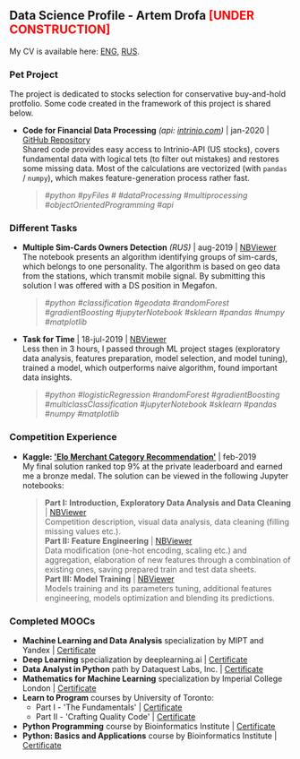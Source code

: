 ## Data Science Profile - Artem Drofa <font color='red'>\[UNDER CONSTRUCTION\]</font>

My CV is available here: [ENG](https://github.com/adrofa/profile/blob/master/Artem_Drofa_CV_ENG.pdf), [RUS](https://github.com/adrofa/profile/blob/master/Artem_Drofa_CV_RUS.pdf).

### Pet Project
The project is dedicated to stocks selection for conservative buy-and-hold protfolio. Some code created in the framework of this project is shared below.

- **Code for Financial Data Processing** *(api: [intrinio.com](https://intrinio.com))* | jan-2020 | [GitHub Repository](https://github.com/adrofa/intrinio)
<br/>Shared code provides easy access to Intrinio-API (US stocks), covers fundamental data with logical tets (to filter out mistakes) and restores some missing data. Most of the calculations are vectorized (with `pandas` / `numpy`), which makes feature-generation process rather fast.
<br/><i>
     > #python #pyFiles # #dataProcessing #multiprocessing #objectOrientedProgramming #api
</i></font>


### Different Tasks

- **Multiple Sim-Cards Owners Detection** *(RUS)* | aug-2019 | [NBViewer](https://nbviewer.jupyter.org/github/adrofa/portfolio/blob/master/jupyter_notebooks/multiple_sim_cards_owners_detection/multiple_sim_cards_owners_detection.ipynb)
<br/>The notebook presents an algorithm identifying groups of sim-cards, which belongs to one personality. The algorithm is based on geo data from the stations, which transmit mobile signal. By submitting this solution I was offered with a DS position in Megafon.
<br/><i>
     > #python #classification #geodata #randomForest #gradientBoosting #jupyterNotebook #sklearn #pandas #numpy #matplotlib
</i></font>

- **Task for Time** | 18-jul-2019 | [NBViewer](https://nbviewer.jupyter.org/github/adrofa/portfolio/blob/master/jupyter_notebooks/task_for_time/task_for_time.ipynb)
<br/>Less then in 3 hours, I passed through ML project stages (exploratory data analysis, features preparation, model selection, and model tuning), trained a model, which outperforms naive algorithm, found important data insights.
<br/><i>
     > #python #logisticRegression #randomForest #gradientBoosting #multiclassClassification #jupyterNotebook #sklearn #pandas #numpy #matplotlib
</i></font>


### Competition Experience

- **Kaggle: ['Elo Merchant Category Recommendation'](https://www.kaggle.com/c/elo-merchant-category-recommendation)** | feb-2019
<br/>My final solution ranked top 9% at the private leaderboard and earned me a bronze medal. The solution can be viewed in the following Jupyter notebooks:
     > **Part I: Introduction, Exploratory Data Analysis and Data Cleaning** | [NBViewer](https://nbviewer.jupyter.org/github/adrofa/profile/blob/master/jupyter_notebooks/elo/Elo_Report_1_EDA.ipynb)
     <br/>Competition description, visual data analysis, data cleaning (filling missing values etc.).
     <br/>**Part II: Feature Engineering** | [NBViewer](https://nbviewer.jupyter.org/github/adrofa/profile/blob/master/jupyter_notebooks/elo/Elo_Report_2_FE.ipynb)
     <br/>Data modification (one-hot encoding, scaling etc.) and aggregation, elaboration of new features through a combination of existing ones, saving prepared train and test data sheets.
     <br/>**Part III: Model Training** | [NBViewer](https://nbviewer.jupyter.org/github/adrofa/profile/blob/master/jupyter_notebooks/elo/Elo_Report_3_Training.ipynb)
     <br/>Models training and its parameters tuning, additional features engineering, models optimization and blending its predictions.


### Completed MOOCs

- **Machine Learning and Data Analysis** specialization by MIPT and Yandex | [Certificate](https://www.coursera.org/account/accomplishments/specialization/certificate/T5GDGVRKEYBC)
- **Deep Learning** specialization by deeplearning.ai | [Certificate](https://www.coursera.org/account/accomplishments/specialization/certificate/KRWVL8BGZV47)
- **Data Analyst in Python** path by Dataquest Labs, Inc. | [Certificate](https://www.dataquest.io/view_cert/K9I3IQLU700ZKWN74P8O/)
- **Mathematics for Machine Learning** specialization by Imperial College London | [Certificate](https://www.coursera.org/account/accomplishments/specialization/certificate/PEW4ECHVJ5T5)
- **Learn to Program** courses by University of Toronto:
     - Part I - 'The Fundamentals' | [Certificate](https://www.coursera.org/account/accomplishments/certificate/9RGCWZSKGPY5)
     - Part II - 'Crafting Quality Code' | [Certificate](https://www.coursera.org/account/accomplishments/certificate/32EX7R476PXE)
- **Python Programming** course by Bioinformatics Institute | [Certificate](https://stepik.org/cert/118690)
- **Python: Basics and Applications** course by Bioinformatics Institute | [Certificate](https://stepik.org/cert/188385)
